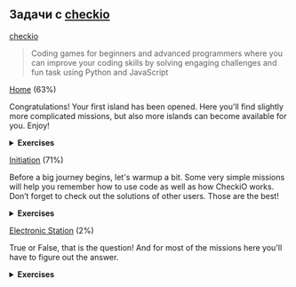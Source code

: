 ## Задачи с [checkio](https://py.checkio.org/station/home/)

[checkio](https://py.checkio.org/station/home/)

> Coding games for beginners and advanced programmers where you can improve your coding skills by solving engaging challenges and fun task using Python and JavaScript

[Home](https://py.checkio.org/station/home/) (63%)

Congratulations! Your first island has been opened. Here you'll find slightly more complicated missions, but also more islands can become available for you. Enjoy!

<details><summary><b>Exercises</b></summary>

Elementary

* Even the Last - How to work with arrays indexes.
* Three Words - How to discern words and numbers.
* Right to Left - “Left, right, left, right, left, left, left. Your destination is on the left.” “Wait, this isn’t where I was going…”

Elementary+

* First Word - Найди первое слово в строке
* Bigger Price - Найти ТОП самых дорогих товаров
* Between Markers - Найти подстроку между маркерами
* Popular Words - Определить популярность слов
* Second Index - Найди второй индекс в строке

</details>

[Initiation](https://py.checkio.org/station/initiation/) (71%)

Before a big journey begins, let's warmup a bit. Some very simple missions will help you remember how to use code as well as how CheckiO works. Don’t forget to check out the solutions of other users. Those are the best!

<details><summary><b>Exercises</b></summary>

Elementary

* First Word (simplified) - Найди первое слово в строке
* Acceptable Password I - длина строки должна быть больше 6
* Backward String - Переверните строку
* Remove All Before - Remove all the elements before the given one from the array.
* Between Markers (simplified) - Найти подстроку между маркерами
* Correct Sentence - Предложения всегда должны начинаться с большой буквы и заканчиваться точкой.
* Is Even - Проверить является ли число четным или нет.

Elementary+

* Beginning Zeros - Как много нулей ("0") находится в начале строки?
* Nearest Value - Найдите ближайшее значение к переданному.

</details>

[Electronic Station](https://py.checkio.org/station/electronic-station/) (2%)

True or False, that is the question! And for most of the missions here you'll have to figure out the answer.

<details><summary><b>Exercises</b></summary>

Elementary+

* Digits Multiplication - How to work with numbers by non standard way.

</details>